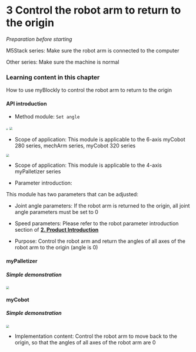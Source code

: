 # 3 Control the robot arm to return to the origin

<i>Preparation before starting</i>

M5Stack series: Make sure the robot arm is connected to the computer

Other series: Make sure the machine is normal

### Learning content in this chapter

How to use myBlockly to control the robot arm to return to the origin

#### API introduction

* Method module: `Set angle`

<img src="../../../../resources\3-FunctionsAndApplications\6.developmentGuide\myBlocklyAndUlFlow\myblocklyTutorials\backtoorgin/setangleAPI1.jpg" style="zoom:33%;" />

<img src="../../../../resources\3-FunctionsAndApplications\6.developmentGuide\myBlocklyAndUlFlow\myblocklyTutorials\backtoorgin/set angle six.jpg" style="zoom: 50%;" />

* Scope of application: This module is applicable to the 6-axis myCobot 280 series, mechArm series, myCobot 320 series

<img src="../../../../resources\3-FunctionsAndApplications\6.developmentGuide\myBlocklyAndUlFlow\myblocklyTutorials\backtoorgin/set angle four.jpg" style="zoom: 50%;" />

* Scope of application: This module is applicable to the 4-axis myPalletizer series

* Parameter introduction:

This module has two parameters that can be adjusted:

* Joint angle parameters: If the robot arm is returned to the origin, all joint angle parameters must be set to 0
* Speed ​​parameters: Please refer to the robot parameter introduction section of **[2. Product Introduction](https://docs.elephantrobotics.com/docs/gitbook/2-serialproduct/2-buy.html)**

* Purpose: Control the robot arm and return the angles of all axes of the robot arm to the origin (angle is 0)

#### myPalletizer

##### Simple demonstration

<img src="../../../../resources\3-FunctionsAndApplications\6.developmentGuide\myBlocklyAndUlFlow\myblocklyTutorials\backtoorgin/starting point demo.jpg" style="zoom: 50%;" />

#### myCobot

##### Simple demonstration

<img src="../../../../resources\3-FunctionsAndApplications\6.developmentGuide\myBlocklyAndUlFlow\myblocklyTutorials\backtoorgin/starting point demo1.jpg" style="zoom: 50%;" />

* Implementation content: Control the robot arm to move back to the origin, so that the angles of all axes of the robot arm are 0